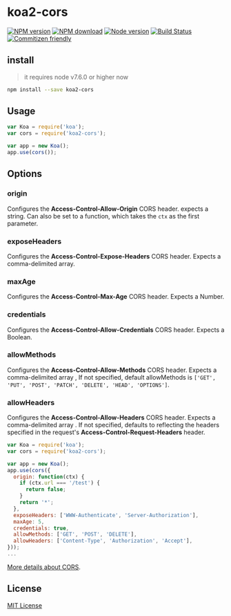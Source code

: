 # koa2-cors

[![NPM version][npm-image]][npm-url]
[![NPM download][npm-download-image]][npm-url]
[![Node version][node-version-image]][npm-url]
[![Build Status][travis-image]][travis-url]
[![Commitizen friendly](https://img.shields.io/badge/commitizen-friendly-brightgreen.svg)](http://commitizen.github.io/cz-cli/)

## install

> it requires node v7.6.0 or higher now

```bash
npm install --save koa2-cors
```

## Usage

```js
var Koa = require('koa');
var cors = require('koa2-cors');

var app = new Koa();
app.use(cors());
```

## Options

### origin

Configures the **Access-Control-Allow-Origin** CORS header. expects a string. Can also be set to a function, which takes the `ctx` as the first parameter.

### exposeHeaders

Configures the **Access-Control-Expose-Headers** CORS header. Expects a comma-delimited array.

### maxAge

Configures the **Access-Control-Max-Age** CORS header. Expects a
Number.

### credentials

Configures the **Access-Control-Allow-Credentials** CORS header. Expects a Boolean.

### allowMethods

Configures the **Access-Control-Allow-Methods** CORS header. Expects a comma-delimited array , If not specified, default allowMethods is `['GET', 'PUT', 'POST', 'PATCH', 'DELETE', 'HEAD', 'OPTIONS']`.

### allowHeaders
Configures the **Access-Control-Allow-Headers** CORS header. Expects a comma-delimited array . If not specified, defaults to reflecting the headers specified in the request's **Access-Control-Request-Headers** header.

```js
var Koa = require('koa');
var cors = require('koa2-cors');

var app = new Koa();
app.use(cors({
  origin: function(ctx) {
    if (ctx.url === '/test') {
      return false;
    }
    return '*';
  },
  exposeHeaders: ['WWW-Authenticate', 'Server-Authorization'],
  maxAge: 5,
  credentials: true,
  allowMethods: ['GET', 'POST', 'DELETE'],
  allowHeaders: ['Content-Type', 'Authorization', 'Accept'],
}));
...
```

[More details about CORS](https://developer.mozilla.org/en-US/docs/Web/HTTP/Access_control_CORS).

## License

[MIT License](http://www.opensource.org/licenses/mit-license.php)

[npm-image]: https://img.shields.io/npm/v/koa2-cors.svg
[npm-download-image]: https://img.shields.io/npm/dm/koa2-cors.svg
[node-version-image]: https://img.shields.io/node/v/koa2-cors.svg
[npm-url]: https://www.npmjs.com/package/koa2-cors

[travis-image]: https://api.travis-ci.org/zadzbw/koa2-cors.svg?branch=master
[travis-url]: https://travis-ci.org/zadzbw/koa2-cors
